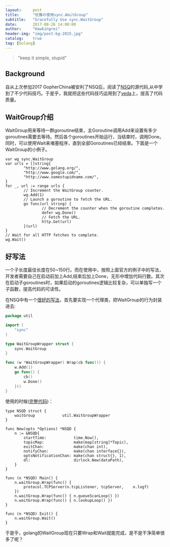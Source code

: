 ```yaml
---
layout:     post
title:      "优雅の使用sync.WaitGroup"
subtitle:   "Gracefully Use sync.WaitGroup"
date:       2017-08-26 14:00:00
author:     "Hawkingrei"
header-img: "img/post-bg-2015.jpg"
catalog:    true
tag: [Golang]
---
```


> "keep it simple, stupid"

## Background

自从上次参加2017 GopherChina被安利了NSQ后，阅读了[NSQ](https://github.com/nsqio/nsq)的源代码,从中学到了不少代码技巧。于是乎，我就把这些代码技巧运用到了[veda](https://github.com/hawkingrei/veda)上，提高了代码质量。

## WaitGroup介绍

WaitGroup用来等待一群goroutine结束，主Goroutine调用Add来设置有多少goroutines需要去等待。然后各个goroutines开始运行，当结束时，调用Done。同时，可以使用Wait来堵塞程序，直到全部Goroutines已经结束。下面是一个WaitGroup的小例子。

```golang
var wg sync.WaitGroup
var urls = []string{
        "http://www.golang.org/",
        "http://www.google.com/",
        "http://www.somestupidname.com/",
}
for _, url := range urls {
        // Increment the WaitGroup counter.
        wg.Add(1)
        // Launch a goroutine to fetch the URL.
        go func(url string) {
                // Decrement the counter when the goroutine completes.
                defer wg.Done()
                // Fetch the URL.
                http.Get(url)
        }(url)
}
// Wait for all HTTP fetches to complete.
wg.Wait()
``` 

## 好写法

一个子长度最佳长度在50~150行。而在使用中，按照上面官方的例子中的写法，开发者需要自己在启动前加上Add,结束后加上Done，无形中增加代码行数。其次在启动子goroutines时，如果启动的goroutines逻辑比较复杂，可以单独写一个子函数，提高代码的可读性。

在NSQ中有一个[很好的写法](https://github.com/nsqio/nsq/blob/master/internal/util/wait_group_wrapper.go)，首先要实现一个代理类，把WaitGroup的行为封装进去:

```go
package util

import (
	"sync"
)

type WaitGroupWrapper struct {
	sync.WaitGroup
}

func (w *WaitGroupWrapper) Wrap(cb func()) {
	w.Add(1)
	go func() {
		cb()
		w.Done()
	}()
}
```

使用的时候([完整代码](https://github.com/nsqio/nsq/blob/master/nsqd/nsqd.go))：


```golang
type NSQD struct {
	waitGroup            util.WaitGroupWrapper
}

func New(opts *Options) *NSQD {
	n := &NSQD{
		startTime:            time.Now(),
		topicMap:             make(map[string]*Topic),
		exitChan:             make(chan int),
		notifyChan:           make(chan interface{}),
		optsNotificationChan: make(chan struct{}, 1),
		dl:                   dirlock.New(dataPath),
	}
}

func (n *NSQD) Main() {
	n.waitGroup.Wrap(func() {
		protocol.TCPServer(n.tcpListener, tcpServer,	n.logf)
	})
	n.waitGroup.Wrap(func() { n.queueScanLoop() })
	n.waitGroup.Wrap(func() { n.lookupLoop() })
}

func (n *NSQD) Exit() {
	n.waitGroup.Wait()
}
```

于是乎，golang的WaitGroup现在只要Wrap和Wait就能完成，是不是干净简单很多了呢？


